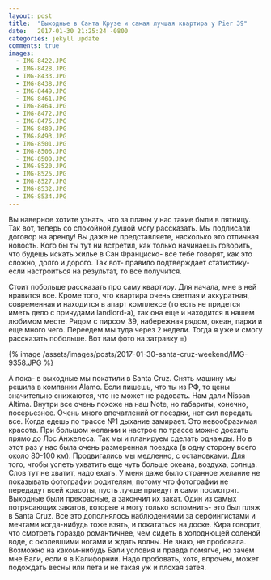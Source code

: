```yaml
---
layout: post
title:  "Выходные в Санта Крузе и самая лучшая квартира у Pier 39"
date:   2017-01-30 21:25:24 -0800
categories: jekyll update
comments: true
images:
  - IMG-8422.JPG
  - IMG-8428.JPG
  - IMG-8433.JPG
  - IMG-8438.JPG
  - IMG-8449.JPG
  - IMG-8461.JPG
  - IMG-8464.JPG
  - IMG-8472.JPG
  - IMG-8475.JPG
  - IMG-8489.JPG
  - IMG-8493.JPG
  - IMG-8501.JPG
  - IMG-8506.JPG
  - IMG-8509.JPG
  - IMG-8520.JPG
  - IMG-8525.JPG
  - IMG-8527.JPG
  - IMG-8532.JPG
  - IMG-8534.JPG
---
```


Вы наверное хотите узнать, что за планы у нас такие были в пятницу. Так вот, теперь со спокойной душой могу рассказать. Мы подписали договор на аренду!  <!--separate--> 
Вы даже не представляете, насколько это отличная новость. Кого бы ты тут ни встретил, как только начинаешь говорить, что будешь искать жилье в Сан Франциско- все тебе говорят, как это сложно, долго и дорого. Так вот- правило подтверждает статистику-если настроиться на результат, то все получится.

Стоит побольше рассказать про саму квартиру. Для начала, мне в ней нравится все. Кроме того, что квартира очень светлая и аккуратная, современная и находится в апарт комплексе (то есть не придется иметь дело с причудами landlord-а), так она еще и находится в нашем любимом месте. Рядом с пирсом 39, набережная рядом, океан, парки и еще много чего. Переедем мы туда через 2 недели. Тогда я уже и смогу рассказать побольше. 
Вот вам фото на затравку =)

{% image /assets/images/posts/2017-01-30-santa-cruz-weekend/IMG-9358.JPG %}

А пока- в выходные мы покатили в Santa Cruz. Снять машину мы решила в компании Alamo. Если пишешь, что ты из РФ, то цены значительно снижаются, что не может не радовать. Нам дали Nissan Altima. Внутри все очень похоже на наш Note, но габариты, конечно, посерьезнее.
Очень много впечатлений от поездки, нет сил передать все. Когда едешь по трассе №1 дыхание замирает. Это невообразимая красота. При большом желании и настрое по трассе можно доехать прямо до Лос Анжелеса. Так мы и планируем сделать однажды. Но в этот раз у нас была очень размеренная поездка (в одну сторону всего около 80-100 км). Продвигались мы медленно, с остановками. Для того, чтобы успеть ухватить еще чуть больше океана, воздуха, солнца. Слов тут не хватит, надо ехать. У меня даже было странное желание не показывать фотографии родителям, потому что фотографии не передадут всей красоты, пусть лучше приедут и сами посмотрят. 
Выходные были прекрасные, а закончил их закат. Один из самых потрясающих закатов, которые я могу только вспомнить- это был пляж в Santa Cruz. Все это дополнялось наблюдениями за серфингистами и мечтами когда-нибудь тоже взять, и покататься на доске. Кира говорит, что смотреть гораздо романтичнее, чем сидеть в холоднющей соленой воде, с околевшими ногами и ждать волны. Не знаю, не пробовала. Возможно на каком-нибудь Бали условия и правда помягче, но зачем мне Бали, если я в Калифорнии. Надо пробовать, хотя, впрочем, может подождать весны или лета и не такая уж и плохая затея.

